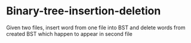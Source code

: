 # Binary-tree-insertion-deletion
Given two files, insert word from one file into BST and delete words from created BST which happen to appear in second file
